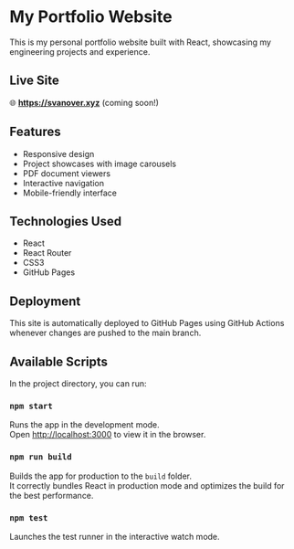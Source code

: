 # My Portfolio Website

This is my personal portfolio website built with React, showcasing my engineering projects and experience.

## Live Site
🌐 **https://svanover.xyz** (coming soon!)

## Features
- Responsive design
- Project showcases with image carousels
- PDF document viewers
- Interactive navigation
- Mobile-friendly interface

## Technologies Used
- React
- React Router
- CSS3
- GitHub Pages

## Deployment
This site is automatically deployed to GitHub Pages using GitHub Actions whenever changes are pushed to the main branch.

## Available Scripts

In the project directory, you can run:

### `npm start`

Runs the app in the development mode.\
Open [http://localhost:3000](http://localhost:3000) to view it in the browser.

### `npm run build`

Builds the app for production to the `build` folder.\
It correctly bundles React in production mode and optimizes the build for the best performance.

### `npm test`

Launches the test runner in the interactive watch mode.
